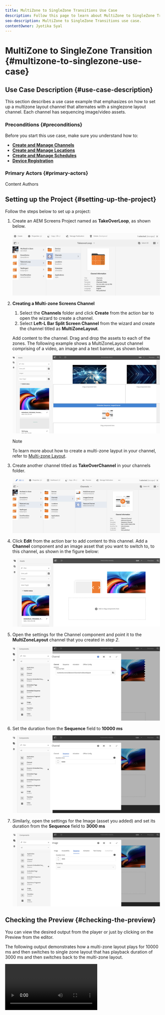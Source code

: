 ```yaml
---
title: MultiZone to SingleZone Transitions Use Case
description: Follow this page to learn about MultiZone to SingleZone Transitions use case.
seo-description: MultiZone to SingleZone Transitions use case.
contentOwner: Jyotika Syal
---
```


# MultiZone to SingleZone Transition {#multizone-to-singlezone-use-case}


## Use Case Description {#use-case-description}

This section describes a use case example that emphasizes on how to set up a multizone layout channel that alternates with a singlezone layout channel. Each channel has sequencing image/video assets.

### Preconditions {#preconditions}

Before you start this use case, make sure you understand how to:

* **[Create and Manage Channels](managing-channels.md)**
* **[Create and Manage Locations](managing-locations.md)**
* **[Create and Manage Schedules](managing-schedules.md)**
* **[Device Registration](device-registration.md)**

### Primary Actors {#primary-actors}

Content Authors

## Setting up the Project {#setting-up-the-project}

Follow the steps below to set up a project:

1. Create an AEM Screens Project named as **TakeOverLoop**, as shown below.

   ![asset](assets/mz-to-sz1.png)


1. **Creating a Multi-zone Screens Channel**

    1. Select the **Channels** folder and click **Create** from the action bar to open the wizard to create a channel.
    1. Select **Left-L Bar Split Screen Channel** from the wizard and create the channel titled as **MultiZoneLayout**.
    
    Add content to the channel. Drag and drop the assets to each of the zones. The following example shows a MultiZoneLayout channel comprising of a video, an image and a text banner, as shown below.

    ![asset](assets/mz-to-sz2.png)


    >[!NOTE]
    >
    >To learn more about how to create a multi-zone layput in your channel, refer to [Multi-zone Layout](multi-zone-layout-aem-screens.md).

      
1. Create another channel titled as **TakeOverChannel** in your channels folder.

   ![asset](assets/mz-to-sz3.png)

1. Click **Edit** from the action bar to add content to this channel. Add a **Channel** component and an image asset that you want to switch to, to this channel, as shown in the figure below:

   ![asset](assets/mz-to-sz4.png)

1. Open the settings for the Channel component and point it to the **MultiZoneLayout** channel that you created  in *step 2*.

   ![asset](assets/mz-to-sz5.png)

1. Set the duration from the **Sequence** field to **10000 ms**

   ![asset](assets/mz-to-sz6.png)   

1. Similarly, open the settings for the Image (asset you added)  and set its duration from the **Sequence** field to **3000 ms**

   ![asset](assets/mz-to-sz7.png)   

## Checking the Preview {#checking-the-preview}

You can view the desired output from the player or just by clicking on the Preview from the editor.

The following output demonstrates how a multi-zone layout plays for 10000 ms and then switches to single zone layout that has playback duration of 3000 ms and then switches back to the multi-zone layout.

   ![video](assets/sz-mzvideo.mov) 

    